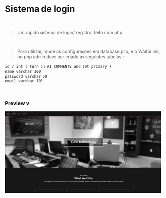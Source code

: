 # Sistema de login

<br>

> Um rapido sistema de login/ registro, feito com php

<br>

> Para utilizar, mude as configurações em database.php, e o WaifuLink, no php admin deve ser criado as seguintes tabelas :

```
id / int ( turn on AI COMMENTS and set primary ) 
name varchar 100
password varchar 50
email varchar 100

```

<br>

### Preview v


<p align="center">
  <img src="./preview.png" alt="preview.png"/>
</p>



